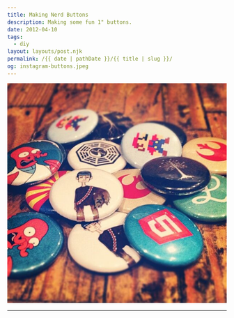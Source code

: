 ```yaml
---
title: Making Nerd Buttons
description: Making some fun 1" buttons.
date: 2012-04-10
tags: 
  - diy
layout: layouts/post.njk
permalink: /{{ date | pathDate }}/{{ title | slug }}/
og: instagram-buttons.jpeg
---
```


![1" buttons of Zoidberg, Mario, Star wars, etc.](/img/instagram-buttons.jpeg)

---

